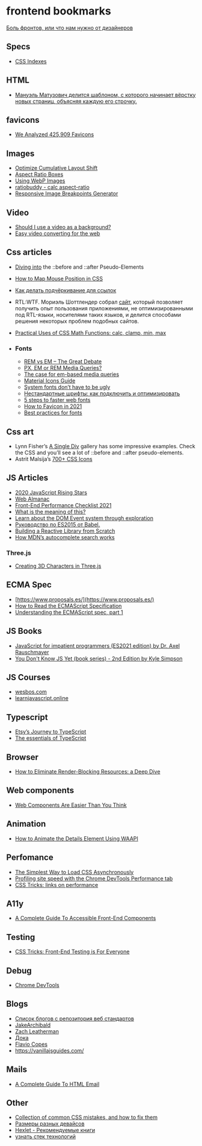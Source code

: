 # frontend bookmarks

[Боль фронтов, или что нам нужно от дизайнеров](https://habr.com/ru/post/541666/)

## Specs

- [CSS Indexes](https://drafts.csswg.org/indexes/)

## HTML
- [Мануэль Матузович делится шаблоном, с которого начинает вёрстку новых страниц, объясняя каждую его строчку.
](https://www.matuzo.at/blog/html-boilerplate/)

## favicons
 - [We Analyzed 425,909 Favicons](https://iconmap.io/blog)

## Images
- [Optimize Cumulative Layout Shift](https://web.dev/optimize-cls/?utm_source=lighthouse&utm_medium=unknown#images-without-dimensions)
- [Aspect Ratio Boxes](https://css-tricks.com/aspect-ratio-boxes/)
- [Using WebP Images](https://css-tricks.com/using-webp-images/)
- [ratiobuddy - calc aspect-ratio](https://ratiobuddy.com/)
- [Responsive Image Breakpoints Generator](https://responsivebreakpoints.com/)

## Video
- [Should I use a video as a background?](https://css-tricks.com/should-i-use-a-video-as-a-background/)
- [Easy video converting for the web](https://mefody.dev/chunks/ffmpeg-alias/)

## Css articles
- [Diving into](https://codersblock.com/blog/diving-into-the-before-and-after-pseudo-elements/) the ::before and ::after Pseudo-Elements
- [How to Map Mouse Position in CSS](https://css-tricks.com/how-to-map-mouse-position-in-css/)
- [Как делать подчёркивание для ссылок](https://css-irl.info/animating-underlines/)
- RTL:WTF. Мориэль Шоттлендер собрал [сайт](https://rtl.wtf/), который позволяет получить опыт пользования приложениями, не оптимизированными под RTL-языки, носителями таких языков, и делится способами решения некоторых проблем подобных сайтов.
- [Practical Uses of CSS Math Functions: calc, clamp, min, max](https://moderncss.dev/practical-uses-of-css-math-functions-calc-clamp-min-max/)

- ### Fonts
  - [REM vs EM – The Great Debate](https://zellwk.com/blog/rem-vs-em/)
  - [PX, EM or REM Media Queries?](https://zellwk.com/blog/media-query-units/)
  - [The case for em-based media queries](https://css-tricks.com/weekly-platform-news-focus-rings-donut-scope-ditching-em-units-and-global-privacy-control/#the-case-for-em-based-media-queries)
  - [Material Icons Guide](https://developers.google.com/fonts/docs/material_icons)
  - [System fonts don’t have to be ugly](https://iainbean.com/posts/2021/system-fonts-dont-have-to-be-ugly/)
  - [Нестандартные шрифты: как подключить и оптимизировать](https://habr.com/ru/company/htmlacademy/blog/552388/)
  - [5 steps to faster web fonts](https://iainbean.com/posts/2021/5-steps-to-faster-web-fonts/)
  - [How to Favicon in 2021](https://evilmartians.com/chronicles/how-to-favicon-in-2021-six-files-that-fit-most-needs)
  - [Best practices for fonts](https://web.dev/font-best-practices/)

## Css art
- Lynn Fisher’s [A Single Div](https://a.singlediv.com/) gallery has some impressive examples. Check the CSS and you’ll see a lot of ::before and ::after pseudo-elements.
- Astrit Malsija’s [700+ CSS Icons](https://css.gg/app)

## JS Articles
- [2020 JavaScript Rising Stars](https://risingstars.js.org/2020/ru#section-learning)
- [Web Almanac](https://almanac.httparchive.org/en/2020/javascript)
- [Front-End Performance Checklist 2021](https://www.smashingmagazine.com/2021/01/front-end-performance-2021-free-pdf-checklist/)
- [What is the meaning of this?](https://web.dev/javascript-this/)
- [Learn about the DOM Event system through exploration](https://domevents.dev/)
- [Руководство по ES2015 от Babel.](https://babeljs.io/docs/en/learn)
- [Building a Reactive Library from Scratch](https://dev.to/ryansolid/building-a-reactive-library-from-scratch-1i0p)
- [How MDN’s autocomplete search works](https://hacks.mozilla.org/2021/08/mdns-autocomplete-search/)

### Three.js 
 - [Creating 3D Characters in Three.js](https://tympanus.net/codrops/2021/10/04/creating-3d-characters-in-three-js/)

## ECMA Spec
- [https://www.proposals.es/](https://www.proposals.es/)
- [How to Read the ECMAScript Specification](https://timothygu.me/es-howto/)
- [Understanding the ECMAScript spec, part 1](https://v8.dev/blog/understanding-ecmascript-part-1)

## JS Books
- [JavaScript for impatient programmers (ES2021 edition) by Dr. Axel Rauschmayer](https://exploringjs.com/impatient-js/toc.html)
- [You Don't Know JS Yet (book series) - 2nd Edition by Kyle Simpson](https://github.com/getify/You-Dont-Know-JS)

## JS Courses
 - [wesbos.com](https://wesbos.com/javascript)
 - [learnjavascript.online](https://learnjavascript.online/)

## Typescript
 - [Etsy’s Journey to TypeScript](https://codeascraft.com/2021/11/08/etsys-journey-to-typescript/)
 - [The essentials of TypeScript](https://exploringjs.com/tackling-ts/ch_typescript-essentials.html)

## Browser
 - [How to Eliminate Render-Blocking Resources: a Deep Dive](https://sia.codes/posts/render-blocking-resources/)

## Web components
- [Web Components Are Easier Than You Think](https://css-tricks.com/web-components-are-easier-than-you-think/)

## Animation
 - [How to Animate the Details Element Using WAAPI](https://css-tricks.com/how-to-animate-the-details-element-using-waapi/)

## Perfomance
 - [The Simplest Way to Load CSS Asynchronously](https://www.filamentgroup.com/lab/load-css-simpler/)
 - [Profiling site speed with the Chrome DevTools Performance tab](https://www.debugbear.com/blog/devtools-performance)
 - [CSS Tricks: links on performance](https://css-tricks.com/links-on-performance/)

## A11y
  - [A Complete Guide To Accessible Front-End Components](https://www.smashingmagazine.com/2021/03/complete-guide-accessible-front-end-components/)

## Testing
  - [CSS Tricks: Front-End Testing is For Everyone](https://css-tricks.com/front-end-testing-is-for-everyone/)

## Debug
  - [Chrome DevTools](https://developer.chrome.com/docs/devtools/)

## Blogs
  - [Список блогов с репозитория веб стандартов](https://github.com/web-standards-ru/indie-list)
  - [JakeArchibald](https://jakearchibald.com/)
  - [Zach Leatherman](https://www.zachleat.com/)
  - [Дока](https://y-doka.site/)
  - [Flavio Copes](https://flaviocopes.com/)
  - https://vanillajsguides.com/

## Mails
  - [A Complete Guide To HTML Email](https://www.smashingmagazine.com/2021/04/complete-guide-html-email-templates-tools/)

## Other
  - [Collection of common CSS mistakes, and how to fix them](https://csshell.dev/)
  - [Размеры разных девайсов](https://screensiz.es/)
  - [Hexlet - Рекомендуемые книги](https://ru.hexlet.io/pages/recommended-books)
  - [узнать стек технологий](https://www.wappalyzer.com/)
